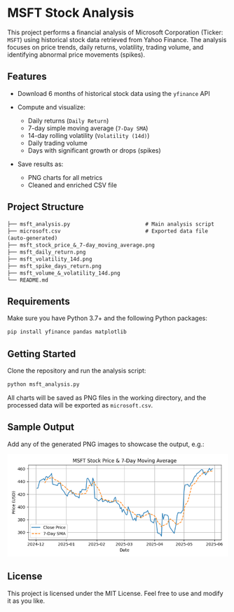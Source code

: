 # MSFT Stock Analysis

This project performs a financial analysis of Microsoft Corporation (Ticker: `MSFT`) using historical stock data retrieved from Yahoo Finance. The analysis focuses on price trends, daily returns, volatility, trading volume, and identifying abnormal price movements (spikes).

## Features

* Download 6 months of historical stock data using the `yfinance` API
* Compute and visualize:

  * Daily returns (`Daily Return`)
  * 7-day simple moving average (`7-Day SMA`)
  * 14-day rolling volatility (`Volatility (14d)`)
  * Daily trading volume
  * Days with significant growth or drops (spikes)
* Save results as:

  * PNG charts for all metrics
  * Cleaned and enriched CSV file

## Project Structure

```
├── msft_analysis.py                        # Main analysis script
├── microsoft.csv                           # Exported data file (auto-generated)
├── msft_stock_price_&_7-day_moving_average.png
├── msft_daily_return.png
├── msft_volatility_14d.png
├── msft_spike_days_return.png
├── msft_volume_&_volatility_14d.png
└── README.md
```

## Requirements

Make sure you have Python 3.7+ and the following Python packages:

```bash
pip install yfinance pandas matplotlib
```

## Getting Started

Clone the repository and run the analysis script:

```bash
python msft_analysis.py
```

All charts will be saved as PNG files in the working directory, and the processed data will be exported as `microsoft.csv`.

## Sample Output

Add any of the generated PNG images to showcase the output, e.g.:

![MSFT Stock Price Chart](./msft_stock_price_&_7-day_moving_average.png)

## License

This project is licensed under the MIT License. Feel free to use and modify it as you like.
